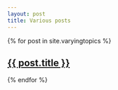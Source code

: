 ```yaml
---
layout: post
title: Various posts
---
```


{% for post in site.varyingtopics %}

<h2><a href="{{ post.url }}">{{ post.title }}</a></h2>

{% endfor %}
